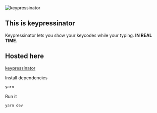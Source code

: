<img src="https://keypressinator.firebaseapp.com/example.png" alt="keypressinator">

## This is keypressinator
Keypressinator lets you show your keycodes while your typing. **IN REAL TIME**.

## Hosted here
[keypressinator](https://keypressinator.firebaseapp.com/)

Install dependencies
```bash
yarn
```

Run it
```bash
yarn dev
```
